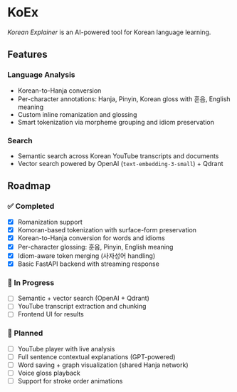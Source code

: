 # KoEx

*Korean Explainer* is an AI-powered tool for Korean language learning.

## Features

### Language Analysis
- Korean-to-Hanja conversion
- Per-character annotations: Hanja, Pinyin, Korean gloss with 훈음, English meaning
- Custom inline romanization and glossing
- Smart tokenization via morpheme grouping and idiom preservation

### Search
- Semantic search across Korean YouTube transcripts and documents
- Vector search powered by OpenAI (`text-embedding-3-small`) + Qdrant

## Roadmap

### ✅ Completed
- [x] Romanization support
- [x] Komoran-based tokenization with surface-form preservation
- [x] Korean-to-Hanja conversion for words and idioms
- [x] Per-character glossing: 훈음, Pinyin, English meaning
- [x] Idiom-aware token merging (사자성어 handling)
- [x] Basic FastAPI backend with streaming response

### 🚧 In Progress
- [ ] Semantic + vector search (OpenAI + Qdrant)
- [ ] YouTube transcript extraction and chunking
- [ ] Frontend UI for results

### 🧩 Planned
- [ ] YouTube player with live analysis
- [ ] Full sentence contextual explanations (GPT-powered)
- [ ] Word saving + graph visualization (shared Hanja network)
- [ ] Voice gloss playback
- [ ] Support for stroke order animations
